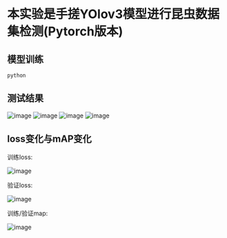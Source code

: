 # 本实验是手搓YOlov3模型进行昆虫数据集检测(Pytorch版本)
## 模型训练
~~~
python 
~~~

## 测试结果
![image](https://github.com/user-attachments/assets/0839e50b-2a5b-468f-9383-3eb8e2a25c91)
![image](https://github.com/user-attachments/assets/7b391500-9631-417c-883e-09e4cebcedd0)
![image](https://github.com/user-attachments/assets/94128712-75fb-42c1-a08c-f9221ff6a264)
![image](https://github.com/user-attachments/assets/fc47ca15-b742-4116-b0a7-835a0e95ceee)

## loss变化与mAP变化
训练loss:

![image](https://github.com/user-attachments/assets/e78ea926-e1db-4be0-a0de-93e8319f492b)

验证loss:

![image](https://github.com/user-attachments/assets/dcbc7902-58c7-4dc0-a47e-36fe5d6aed77)

训练/验证map:

![image](https://github.com/user-attachments/assets/20c90091-b0cd-4d1a-be4a-74a7fe15cdea)

